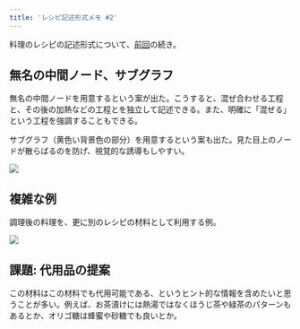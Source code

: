 ```yaml
---
title: 'レシピ記述形式メモ #2'
---
```

料理のレシピの記述形式について、[前回](https://r7kamura.com/articles/2022-05-13-mermaid-recipe-memo)の続き。

無名の中間ノード、サブグラフ
--------------

無名の中間ノードを用意するという案が出た。こうすると、混ぜ合わせる工程と、その後の加熱などの工程とを独立して記述できる。また、明確に「混ぜる」という工程を強調することもできる。

サブグラフ（黄色い背景色の部分）を用意するという案も出た。見た目上のノードが散らばるのを防げ、視覚的な誘導もしやすい。

![](https://lh3.googleusercontent.com/AAtCZkXG54sTdmp8wOU3hMzPa0S6P33-XL3ss04yPZSFYM3vExPYFyStGVvJQ0mvIb_05HPXzVaJpIM4jSOGm9CaCGIbtn_S8Ac84irnEnfSk117xvnos1RjWk9seTmkx4SqdGV6l2Xs9-t3v9Oj_A)

複雑な例
----

調理後の料理を、更に別のレシピの材料として利用する例。

![](https://lh5.googleusercontent.com/ItP8WDrDmVj2UfIlEHflqcyYcrmCvwFNQgS7_v-kI96kt1Q3AMX8Jqa0G_KqYoz9t5caL32iANOPIbaDq262TPnFN1HqPW7EpAXcdl7UVGY0yTodhQ--rTZi09duBUK3wiw0M00jAzO30hCAH4pPrg)

課題: 代用品の提案
----------

この材料はこの材料でも代用可能である、というヒント的な情報を含めたいと思うことが多い。例えば、お茶漬けには熱湯ではなくほうじ茶や緑茶のパターンもあるとか、オリゴ糖は蜂蜜や砂糖でも良いとか。
